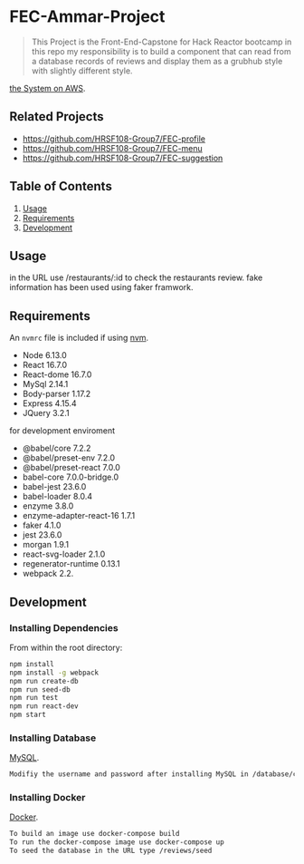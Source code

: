 # FEC-Ammar-Project

> This Project is the Front-End-Capstone for Hack Reactor bootcamp
> in this repo my responsibility is to build a component that can read
> from a database records of reviews and display them as a grubhub style
> with slightly different style.

[the System on AWS](http://ec2-54-183-100-184.us-west-1.compute.amazonaws.com/).

## Related Projects

  - https://github.com/HRSF108-Group7/FEC-profile
  - https://github.com/HRSF108-Group7/FEC-menu
  - https://github.com/HRSF108-Group7/FEC-suggestion

## Table of Contents

1. [Usage](#Usage)
1. [Requirements](#requirements)
1. [Development](#development)

## Usage

in the URL use /restaurants/:id to check the restaurants review.
fake information has been used using faker framwork.

## Requirements

An `nvmrc` file is included if using [nvm](https://github.com/creationix/nvm).

- Node 6.13.0
- React 16.7.0
- React-dome 16.7.0
- MySql 2.14.1
- Body-parser 1.17.2
- Express 4.15.4
- JQuery 3.2.1

for development enviroment 
- @babel/core 7.2.2
- @babel/preset-env 7.2.0
- @babel/preset-react 7.0.0
- babel-core 7.0.0-bridge.0
- babel-jest 23.6.0
- babel-loader 8.0.4
- enzyme 3.8.0
- enzyme-adapter-react-16 1.7.1
- faker 4.1.0
- jest 23.6.0
- morgan 1.9.1
- react-svg-loader 2.1.0
- regenerator-runtime 0.13.1
- webpack 2.2.

## Development

### Installing Dependencies

From within the root directory:

```sh
npm install
npm install -g webpack
npm run create-db
npm run seed-db
npm run test
npm run react-dev
npm start
```

### Installing Database
[MySQL](https://dev.mysql.com/downloads/installer/).
```sh
Modifiy the username and password after installing MySQL in /database/config.js file
```

### Installing Docker
[Docker](https://docs.docker.com/v17.12/install).
```sh
To build an image use docker-compose build
To run the docker-compose image use docker-compose up
To seed the database in the URL type /reviews/seed
```
